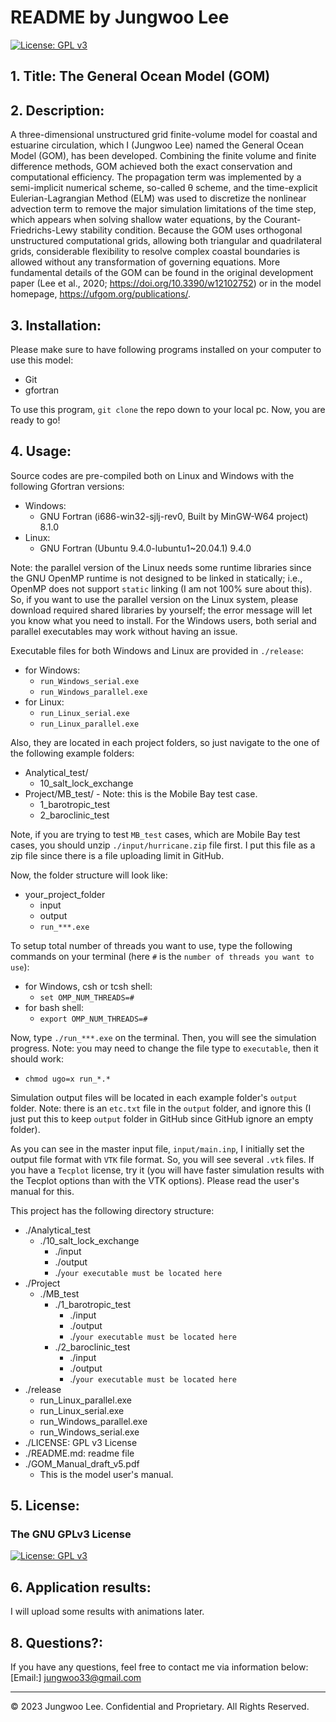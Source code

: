 # README by Jungwoo Lee
[![License: GPL v3](https://img.shields.io/badge/License-GPLv3-blue.svg)](https://www.gnu.org/licenses/gpl-3.0)

## 1. Title: The General Ocean Model (GOM)

## 2. Description: 
A three-dimensional unstructured grid finite-volume model for coastal and estuarine circulation, which I (Jungwoo Lee) named the General Ocean Model (GOM), has been developed. Combining the finite volume and finite difference methods, GOM achieved both the exact conservation and computational efficiency. The propagation term was implemented by a semi-implicit numerical scheme, so-called θ scheme, and the time-explicit Eulerian-Lagrangian Method (ELM) was used to discretize the nonlinear advection term to remove the major simulation limitations of the time step, which appears when solving shallow water equations, by the Courant-Friedrichs-Lewy stability condition. Because the GOM uses orthogonal unstructured computational grids, allowing both triangular and quadrilateral grids, considerable flexibility to resolve complex coastal boundaries is allowed without any transformation of governing equations. More fundamental details of the GOM can be found in the original development paper (Lee et al., 2020; https://doi.org/10.3390/w12102752) or in the model homepage, https://ufgom.org/publications/.

## 3. Installation:
Please make sure to have following programs installed on your computer to use this model:
  + Git
  + gfortran

To use this program, `git clone` the repo down to your local pc. Now, you are ready to go!

## 4. Usage:
Source codes are pre-compiled both on Linux and Windows with the following Gfortran versions:
  + Windows: 
    + GNU Fortran (i686-win32-sjlj-rev0, Built by MinGW-W64 project) 8.1.0
  + Linux: 
    + GNU Fortran (Ubuntu 9.4.0-lubuntu1~20.04.1) 9.4.0

Note: the parallel version of the Linux needs some runtime libraries since the GNU OpenMP runtime is not designed to be linked in statically; i.e., OpenMP does not support `static` linking (I am not 100% sure about this). So, if you want to use the parallel version on the Linux system, please download required shared libraries by yourself; the error message will let you know what you need to install. For the Windows users, both serial and parallel executables may work without having an issue.
 
Executable files for both Windows and Linux are provided in `./release`:
  + for Windows:
    + `run_Windows_serial.exe`
    + `run_Windows_parallel.exe`
  + for Linux:
    + `run_Linux_serial.exe`
    + `run_Linux_parallel.exe`
  
Also, they are located in each project folders, so just navigate to the one of the following example folders:
  + Analytical_test/
    + 10_salt_lock_exchange
  + Project/MB_test/ - Note: this is the Mobile Bay test case.
    + 1_barotropic_test
    + 2_baroclinic_test

Note, if you are trying to test `MB_test` cases, which are Mobile Bay test cases, you should unzip `./input/hurricane.zip` file first. I put this file as a zip file since there is a file uploading limit in GitHub.    

Now, the folder structure will look like:
  + your_project_folder
    + input
    + output
    + `run_***.exe`

To setup total number of threads you want to use, type the following commands on your terminal (here `#` is the `number of threads you want to use`):
  + for Windows, csh or tcsh shell:
    + `set OMP_NUM_THREADS=#`
  + for bash shell:
    + `export OMP_NUM_THREADS=#`

Now, type `./run_***.exe` on the terminal. Then, you will see the simulation progress. Note: you may need to change the file type to `executable`, then it should work:
  + `chmod ugo=x run_*.*`

Simulation output files will be located in each example folder's `output` folder. Note: there is an `etc.txt` file in the `output` folder, and ignore this (I just put this to keep `output` folder in GitHub since GitHub ignore an empty folder).

As you can see in the master input file, `input/main.inp`, I initially set the output file format with `VTK` file format. So, you will see several `.vtk` files. If you have a `Tecplot` license, try it (you will have faster simulation results with the Tecplot options than with the VTK options). Please read the user's manual for this.

This project has the following directory structure:
  + ./Analytical_test
    + ./10_salt_lock_exchange
      + ./input
      + ./output
      + ./`your executable must be located here`
  + ./Project
    + ./MB_test
      + ./1_barotropic_test
        + ./input
        + ./output
        + ./`your executable must be located here`
      + ./2_baroclinic_test
        + ./input
        + ./output
        + ./`your executable must be located here`
  + ./release
    + run_Linux_parallel.exe
    + run_Linux_serial.exe
    + run_Windows_parallel.exe
    + run_Windows_serial.exe
  + ./LICENSE: GPL v3 License 
  + ./README.md: readme file
  + ./GOM_Manual_draft_v5.pdf
    + This is the model user's manual.

## 5. License:
### The GNU GPLv3 License
[![License: GPL v3](https://img.shields.io/badge/License-GPLv3-blue.svg)](https://www.gnu.org/licenses/gpl-3.0)

## 6. Application results:
I will upload some results with animations later.

## 8. Questions?:
If you have any questions, feel free to contact me via information below:<br>
[Email:] jungwoo33@gmail.com

- - -
© 2023 Jungwoo Lee. Confidential and Proprietary. All Rights Reserved.